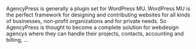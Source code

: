 AgencyPress is generally a plugin set for WordPress MU. WordPress MU is the perfect framework for designing and contributing websites for all kinds of businesses, non-profit organizations and for private needs. So AgencyPress is thought to become a complete solution for webdesign agencys where they can handle their projects, contacts, accounting and billing, ...